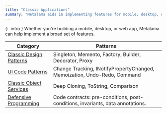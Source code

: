 ```yaml
---
title: "Classic Applications"
summary: "Metalama aids in implementing features for mobile, desktop, or web apps using design patterns, UI code patterns, and defensive programming."
---
```


{: .intro }
Whether you're building a mobile, desktop, or web app, Metalama can help implement a broad set of features.

| Category | Patterns |
|----------|----------|
| [Classic Design Patterns](design-patterns) | Singleton, Memento, Factory, Builder, Decorator, Proxy |
| [UI Code Patterns](ui) | Change Tracking, INotifyPropertyChanged, Memoization, Undo-Redo, Command |
| [Classic Object Services](object-services) | Deep Cloning, ToString, Comparison |
| [Defensive Programming](contracts) | Code contracts: pre-conditions, post-conditions, invariants, data annotations. |


